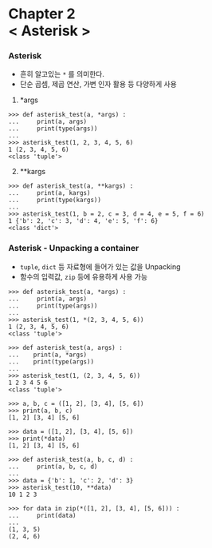 Chapter 2<br/>
< Asterisk >
=====================


### Asterisk
- 흔히 알고있는 `*` 를 의미한다.
- 단순 곱셈, 제곱 연산, 가변 인자 활용 등 다양하게 사용

1. *args

```
>>> def asterisk_test(a, *args) :
...     print(a, args)
...     print(type(args))
...
>>> asterisk_test(1, 2, 3, 4, 5, 6)
1 (2, 3, 4, 5, 6)
<class 'tuple'>
```

2. **kargs

```
>>> def asterisk_test(a, **kargs) :
...     print(a, kargs)
...     print(type(kargs))
...
>>> asterisk_test(1, b = 2, c = 3, d = 4, e = 5, f = 6)
1 {'b': 2, 'c': 3, 'd': 4, 'e': 5, 'f': 6}
<class 'dict'>
```


### Asterisk - Unpacking a container
- `tuple`, `dict` 등 자료형에 들어가 있는 값을 Unpacking
- 함수의 입력값, `zip` 등에 유용하게 사용 가능

```
>>> def asterisk_test(a, *args) :
...     print(a, args)
...     print(type(args))
...
>>> asterisk_test(1, *(2, 3, 4, 5, 6))
1 (2, 3, 4, 5, 6)
<class 'tuple'>

>>> def asterisk_test(a, args) :
...    print(a, *args)
...    print(type(args))
...
>>> asterisk_test(1, (2, 3, 4, 5, 6))    
1 2 3 4 5 6
<class 'tuple'>
```

```
>>> a, b, c = ([1, 2], [3, 4], [5, 6])
>>> print(a, b, c)
[1, 2] [3, 4] [5, 6]

>>> data = ([1, 2], [3, 4], [5, 6])
>>> print(*data)
[1, 2] [3, 4] [5, 6]

>>> def asterisk_test(a, b, c, d) :
...     print(a, b, c, d)
...
>>> data = {'b': 1, 'c': 2, 'd': 3}
>>> asterisk_test(10, **data)
10 1 2 3

>>> for data in zip(*([1, 2], [3, 4], [5, 6])) :
...     print(data)
...
(1, 3, 5)
(2, 4, 6)
```
